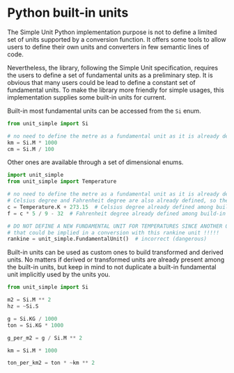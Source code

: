 # Python built-in units

The Simple Unit Python implementation purpose is not to define a limited set of units supported by a conversion 
function. It offers some tools to allow users to define their own units and converters in few semantic lines of code.

Nevertheless, the library, following the Simple Unit specification, requires the users to define a set of fundamental
units as a preliminary step. It is obvious that many users could be lead to define a constant set of fundamental units. 
To make the library more friendly for simple usages, this implementation supplies some built-in units for current.

Built-in most fundamental units can be accessed from the `Si` enum.

```py
from unit_simple import Si

# no need to define the metre as a fundamental unit as it is already defined as a built-in unit
km = Si.M * 1000  
cm = Si.M / 100
```

Other ones are available through a set of dimensional enums.

```py
import unit_simple
from unit_simple import Temperature

# no need to define the metre as a fundamental unit as it is already defined as a built-in unit
# Celsius degree and Fahrenheit degree are also already defined, so the 
c = Temperature.K + 273.15  # Celsius degree already defined among build-in units, but correct as it is derived
f = c * 5 / 9 - 32  # Fahrenheit degree already defined among build-in units, but correct as it is derived

# DO NOT DEFINE A NEW FUNDAMENTAL UNIT FOR TEMPERATURES SINCE ANOTHER ONE IS IMPLICITLY USED BY THE BUILT-IN Kelvin
# that could be implied in a conversion with this rankine unit !!!!!
rankine = unit_simple.FundamentalUnit()  # incorrect (dangerous)
```

Built-in units can be used as custom ones to build transformed and derived units. No matters if derived or transformed
units are already present among the built-in units, but keep in mind to not duplicate a built-in fundamental unit
implicitly used by the units you.

```py
from unit_simple import Si

m2 = Si.M ** 2
hz = ~Si.S

g = Si.KG / 1000
ton = Si.KG * 1000

g_per_m2 = g / Si.M ** 2

km = Si.M * 1000

ton_per_km2 = ton * ~km ** 2
```
